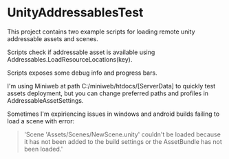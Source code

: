 # UnityAddressablesTest

This project contains two example scripts for loading remote unity addressable assets and scenes. 

Scripts check if addressable asset is available using Addressables.LoadResourceLocations(key).

Scripts exposes some debug info and progress bars.

I'm using Miniweb at path C:/miniweb/htdocs/[ServerData] to quickly test assets deployment, but you can change preferred paths and profiles in AddressableAssetSettings.

Sometimes I'm expiriencing issues in windows and android builds failing to load a scene with error: 
>'Scene 'Assets/Scenes/NewScene.unity' couldn't be loaded because it has not been added to the build settings or the AssetBundle has not been loaded.'
